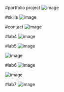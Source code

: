 #portfolio project
![image](https://user-images.githubusercontent.com/78751531/109214104-9e299300-77db-11eb-98d7-de8f1df0eaef.png)


#skills
![image](https://user-images.githubusercontent.com/78751531/109416551-216c0400-79e9-11eb-8dba-9f3239454b96.png)


#contact
![image](https://user-images.githubusercontent.com/78751531/109416455-8c690b00-79e8-11eb-968d-20e6bc625e6a.png)


#lab4
![image](https://user-images.githubusercontent.com/78751531/113024748-eb1cd280-91a8-11eb-86d0-7a747086bd5d.png)


#lab5
![image](https://user-images.githubusercontent.com/78751531/113172061-e3713280-9269-11eb-9917-bb5c0c20b3c2.png)


![image](https://user-images.githubusercontent.com/78751531/113184760-6947aa80-9277-11eb-9e4e-65bde977edf5.png)


#lab6
![image](https://user-images.githubusercontent.com/78751531/113754996-9f7ea180-9731-11eb-8282-766bd683c1d7.png)


![image](https://user-images.githubusercontent.com/78751531/113755041-ac9b9080-9731-11eb-90b1-8681ffc20354.png)


#lab7
![image](https://user-images.githubusercontent.com/78751531/113768691-effdfb00-9741-11eb-9868-03c3eca3390e.png)





